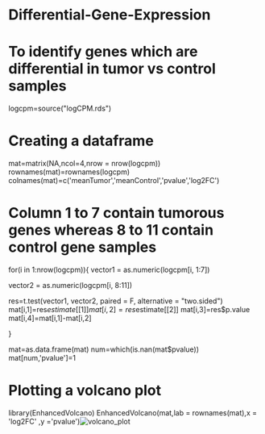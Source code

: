 # Differential-Gene-Expression

# To identify genes which are differential in tumor vs control samples

logcpm=source("logCPM.rds")

# Creating a dataframe
mat=matrix(NA,ncol=4,nrow = nrow(logcpm))
rownames(mat)=rownames(logcpm)
colnames(mat)=c('meanTumor','meanControl','pvalue','log2FC')

# Column 1 to 7 contain tumorous genes whereas 8 to 11 contain control gene samples
for(i in 1:nrow(logcpm)){
  vector1 = as.numeric(logcpm[i, 1:7])
  
  vector2 = as.numeric(logcpm[i, 8:11])
  
  res=t.test(vector1, vector2, paired = F, alternative = "two.sided")
  mat[i,1]=res$estimate[[1]]
  mat[i,2]=res$estimate[[2]]
  mat[i,3]=res$p.value
  mat[i,4]=mat[i,1]-mat[i,2]
  
}

mat=as.data.frame(mat)
num=which(is.nan(mat$pvalue))
mat[num,'pvalue']=1

# Plotting a volcano plot 
library(EnhancedVolcano)
EnhancedVolcano(mat,lab = rownames(mat),x = 'log2FC' ,y ='pvalue')![volcano_plot](https://user-images.githubusercontent.com/110582335/197959094-6d2c9411-f515-419d-a0a0-7308a520442d.jpg)
